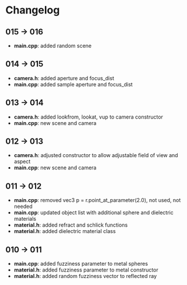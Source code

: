 # Changelog

## 015 -> 016

- **main.cpp**: added random scene

## 014 -> 015

- **camera.h**: added aperture and focus_dist
- **main.cpp**: added sample aperture and focus_dist

## 013 -> 014

- **camera.h**: added lookfrom, lookat, vup to camera constructor
- **main.cpp**: new scene and camera

## 012 -> 013

- **camera.h**: adjusted constructor to allow adjustable field of view and aspect
- **main.cpp**: new scene and camera

## 011 -> 012

- **main.cpp**: removed vec3 p = r.point_at_parameter(2.0), not used, not needed
- **main.cpp**: updated object list with additional sphere and dielectric materials
- **material.h**: added refract and schlick functions
- **material.h**: added dielectric material class

## 010 -> 011

- **main.cpp**: added fuzziness parameter to metal spheres
- **material.h**: added fuzziness parameter to metal constructor
- **material.h**: added random fuzziness vector to reflected ray

